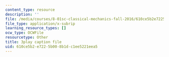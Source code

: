 ```yaml
---
content_type: resource
description: ''
file: /media/courses/8-01sc-classical-mechanics-fall-2016/610ce5b2e7225b008b1dc1ee5221eea5_7WDiK3flILc.vtt
file_type: application/x-subrip
learning_resource_types: []
ocw_type: OCWFile
resourcetype: Other
title: 3play caption file
uid: 610ce5b2-e722-5b00-8b1d-c1ee5221eea5
---
```

